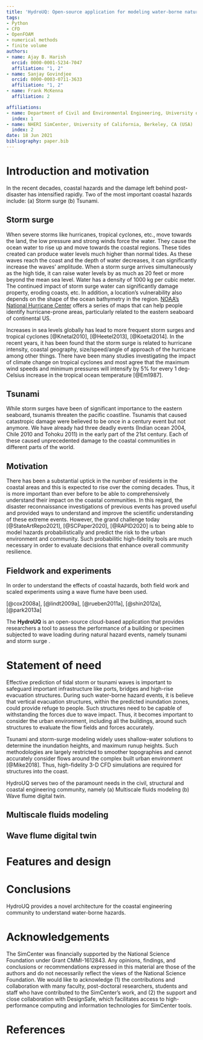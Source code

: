 ```yaml
---
title: 'HydroUQ: Open-source application for modeling water-borne natural hazards'
tags:
- Python
- CFD
- OpenFOAM
- numerical methods
- finite volume
authors:
- name: Ajay B. Harish
  orcid: 0000-0001-5234-7047
  affiliation: "1, 2"
- name: Sanjay Govindjee
  orcid: 0000-0003-0711-3633
  affiliation: "1, 2"
- name: Frank McKenna
  affiliation: 2

affiliations:
- name: Department of Civil and Environmental Engineering, University of California, Berkeley, CA (USA)
  index: 1
- name: NHERI SimCenter, University of California, Berkeley, CA (USA)
  index: 2
date: 18 Jun 2021
bibliography: paper.bib
---
```


# Introduction and motivation

In the recent decades, coastal hazards and the damage left behind post-disaster has intensified rapidly. Two of the most important coastal hazards include: (a) Storm surge (b) Tsunami.

## Storm surge

When severe storms like hurricanes, tropical cyclones, etc., move towards the land, the low pressure and strong winds force the water. They cause the ocean water to rise up and move towards the coastal regions. These tides created can produce water levels much higher than normal tides. As these waves reach the coast and the depth of water decreases, it can significantly increase the waves’ amplitude. When a storm surge arrives simultaneously as the high tide, it can raise water levels by as much as 20 feet or more beyond the mean sea level. Water has a density of 1000 kg per cubic meter. The continued impact of storm surge water can significantly damage property, eroding coasts, etc. In addition, a location’s vulnerability also depends on the shape of the ocean bathymetry in the region. [NOAA’s National Hurricane Center](https://www.arcgis.com/apps/MapSeries/index.html?appid=d9ed7904dbec441a9c4dd7b277935fad) offers a series of maps that can help people identify hurricane-prone areas, particularly related to the eastern seaboard of continental US. 

Increases in sea levels globally has lead to more frequent storm surges and tropical cyclones [@Knetal2010], [@Heetel2013], [@Koetal2014]. In the recent years, it has been found that the storm surge is related to hurricane intensity, coastal geography, size/speed/angle of approach of the hurricane among other things. There have been many studies investigating the impact of climate change on tropical cyclones and most agree that the maximum wind speeds and minimum pressures will intensify by 5% for every 1 deg-Celsius increase in the tropical ocean temperature [@Em1987].

## Tsunami

While storm surges have been of significant importance to the eastern seaboard, tsunamis threaten the pacific coastline. Tsunamis that caused catastropic damage were believed to be once in a century event but not anymore. We have already had three deadly events (Indian ocean 2004, Chile 2010 and Tohoku 2011) in the early part of the 21st century. Each of these caused unprecedented damage to the coastal communities in different parts of the world. 

## Motivation

There has been a substantial uptick in the number of residents in the coastal areas and this is expected to rise over the coming decades. Thus, it is more important than ever before to be able to comprehensively understand their impact on the coastal communities. In this regard, the disaster reconnaissance investigations of previous events has proved useful and provided ways to understand and improve the scientific understanding of these extreme events. However, the grand challenge today [@StateArtRepo2021], [@SCPaper2020], [@RAPID2020] is to being able to model hazards probabilistically and predict the risk to the urban environment and community. Such probabilitic high-fidelity tools are much necessary in order to evaluate decisions that enhance overall community resilience.

## Fieldwork and experiments
In order to understand the effects of coastal hazards, both field work and scaled experiments using a wave flume have been used. 



[@cox2008a], [@lindt2009a], [@rueben2011a], [@shin2012a], [@park2013a]

The **HydroUQ** is an open-source cloud-based application that provides researchers a tool to assess the performance of a building or specimen subjected to wave loading during natural hazard events, namely tsunami and storm surge . 


# Statement of need

Effective prediction of tidal storm or tsunami waves is important to safeguard important infrastructure like ports, bridges and high-rise evacuation structures. During such water-borne hazard events, it is believe that vertical evacuation structures, within the predicted inundation zones, could provide refuge to people. Such structures need to be capable of withstanding the forces due to wave impact. Thus, it becomes important to consider the urban environment, including all the buildings, around such structures to evaluate the flow fields and forces accurately.

Tsunami and storm-surge modeling widely uses shallow-water solutions to determine the inundation heights, and maximum runup heights. Such methodologies are largely restricted to smoother topographies and cannot accurately consider flows around the complex built urban environment [@Mike2018]. Thus, high-fidelity 3-D CFD simulations are required for structures into the coast.

HydroUQ serves two of the paramount needs in the civil, structural and coastal engineering community, namely (a) Multiscale fluids modeling (b) Wave flume digital twin.

## Multiscale fluids modeling



## Wave flume digital twin



# Features and design


# Conclusions

HydroUQ provides a novel architecture for the coastal engineering community to understand water-borne hazards.

# Acknowledgements

The SimCenter was financially supported by the National Science Foundation under Grant CMMI-1612843. Any opinions, findings, and conclusions or recommendations expressed in this material are those of the authors and do not necessarily reflect the views of the National Science Foundation. We would like to acknowledge (1) the contributions and collaboration with many faculty, post-doctoral researchers, students and staff who have contributed to the SimCenter’s work, and (2) the support and close collaboration with DesignSafe, which facilitates access to high-performance computing and information technologies for SimCenter tools.

# References
